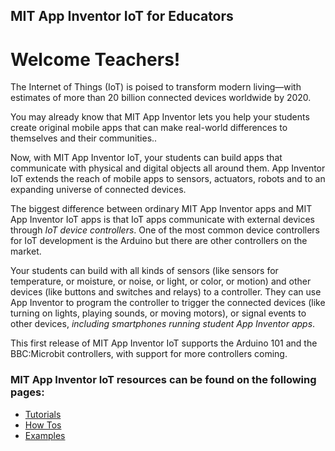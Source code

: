 ## MIT App Inventor IoT for Educators

# Welcome Teachers!

The Internet of Things (IoT) is poised to transform modern
living&mdash;with estimates of more than 20 billion connected devices
worldwide by 2020.

You may already know that MIT App Inventor lets you 
help your students create original mobile apps
that can make real-world differences to themselves and their communities..

Now, with MIT App Inventor IoT, your students can build apps that
communicate with physical and digital objects all around them.
App Inventor IoT extends the reach of mobile apps to sensors,
actuators, robots and to an expanding universe of connected
devices.

The biggest difference between ordinary MIT App Inventor apps and MIT
App Inventor IoT apps is that IoT apps communicate with
external devices through <em>IoT device controllers</em>. One of the most common device controllers for
IoT development is the Arduino but there are other
controllers on the market.

Your students can build with all kinds of
sensors (like sensors for temperature, or moisture, or noise, or
light, or color, or motion) and other devices (like buttons and
switches and relays) to a controller.  They can use App Inventor
to program the controller to trigger the connected devices (like
turning on lights, playing sounds, or moving motors), or signal
events to other devices, <em>including smartphones running student App Inventor
apps</em>.

This first release of MIT App Inventor IoT supports the Arduino 101
and the BBC:Microbit controllers, with support for more controllers coming.

### MIT App Inventor IoT resources can be found on the following pages:

-   [Tutorials](#/teachers/tutorials)
-   [How Tos](#/teachers/howtos)
-   [Examples](#/teachers/examples)
